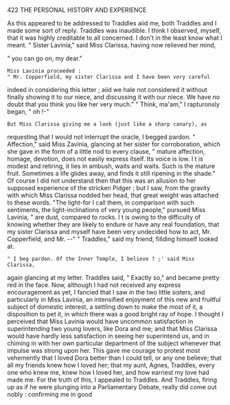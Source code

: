 422            THE PERSONAL HISTORY AND EXPERIENCE

  As this appeared to be addressed to Traddles aiid me, both Traddles and
I made some sort of reply. Traddles was inaudible. I think I observed,
myself, that it was highly creditable to all concerned. I don't in the
least know what I meant.
    " Sister Lavinia," said Miss Clarissa, having now relieved her mind,

" you can go on, my dear."

    Miss Lavinia proceeded :
    " Mr. Copperfield, my sister Clarissa and I have been very careful
indeed in considering this letter ; aiid we hale not considered it without
finally showing it to our niece, and discussing it with our niece. We have
no doubt that you think you like her very much."
    " Think, ma'am," I rapturonsly began, " oh !-"

    But Miss Clarissa giving me a look (just like a sharp canary), as
requesting that I would not interrupt the oracle, I begged pardon.
    " Affection," said Miss Zavinia, glancing at her sister for corroboration,
which she gave in the form of a little nod to every clause, " mature
affection, homage, devotion, does not easily express itself. Its voice is
low. I t is modest and retiring, it lies in ambush, waits and waits.
Such is the mature fruit. Sometimes a life glides away, and finds it still
ripening in the shade."
    Of course I did not understand then that this was an allusion to her
supposed experience of the stricken Pidger ; but I saw, from the gravity
 with which Miss Clarissa nodded her head, that great weight was attached
to these words.
    "The light-for I call them, in comparison with such sentiments, the
 light-inclinations of very young people," pursued Miss Lavinia, " are
 dust, compared to rocks. I t is owing to the difficulty of knowing
 whether they are likely to endure or have any real foundation, that my
 sister Clarissa and myself have been very undecided how to act,
 Mr. Copperfield, and Mr. --"
    " Traddles," said my friend, fillding himself looked at.

    " I beg pardon. Of the Inner Temple, I believe ? ;' said Miss Clarissa,
 again glancing at my letter.
    Traddles said, " Exactly so," and became pretty red in the face.
    Now, although I had not received any express encouragement as yet, I
 fancied that I saw in the two little sisters, and particularly in Miss Lavinia,
 an intensified enjoyment of this new and fruitful subject of domestic
interest, a settling down to make the most of it, a disposition to pet it, in
which there was a good bright ray of hope. I thought I perceived that
Miss Lavinia would have uncommon satisfaction in superintending two
young lovers, like Dora and me; and that Miss Clarissa would have
hardly less satisfaction in seeing her superintend us, and in chiming
in with her own particular department of the subject whenever that
impulse was strong upon her. This gave me courage to protest
most vehemently that I loved Dora better than I could tell, or any
one believe; that all my friends knew how I loved her; that my aunt,
Agnes, Traddles, every one who knew me, knew how I loved her, and how
earriest my love had made me. For the truth of this, I appealed to
Traddles. And Traddles, firing up as if he were plunging into a
Parliamentary Debate, really did come out nobly : confirming me in good
